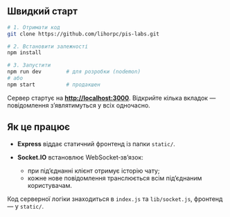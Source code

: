 ## Швидкий старт

```bash
# 1. Отримати код
git clone https://github.com/lihorpc/pis-labs.git

# 2. Встановити залежності
npm install

# 3. Запустити
npm run dev        # для розробки (nodemon)
# або
npm start          # продакшен
```

Сервер стартує на **[http://localhost:3000](http://localhost:3000)**. Відкрийте кілька вкладок — повідомлення з’являтимуться у всіх одночасно.

## Як це працює

-   **Express** віддає статичний фронтенд із папки `static/`.
-   **Socket.IO** встановлює WebSocket‑зв’язок:

    -   при підʼєднанні клієнт отримує історію чату;
    -   кожне нове повідомлення транслюється всім підʼєднаним користувачам.

Код серверної логіки знаходиться в `index.js` та `lib/socket.js`, фронтенд — у `static/`.
